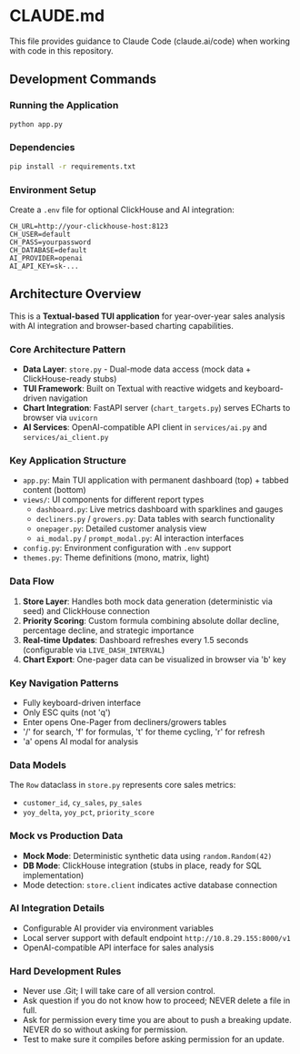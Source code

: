 # CLAUDE.md

This file provides guidance to Claude Code (claude.ai/code) when working with code in this repository.

## Development Commands

### Running the Application
```bash
python app.py
```

### Dependencies
```bash
pip install -r requirements.txt
```

### Environment Setup
Create a `.env` file for optional ClickHouse and AI integration:
```
CH_URL=http://your-clickhouse-host:8123
CH_USER=default
CH_PASS=yourpassword  
CH_DATABASE=default
AI_PROVIDER=openai
AI_API_KEY=sk-...
```

## Architecture Overview

This is a **Textual-based TUI application** for year-over-year sales analysis with AI integration and browser-based charting capabilities.

### Core Architecture Pattern
- **Data Layer**: `store.py` - Dual-mode data access (mock data + ClickHouse-ready stubs)
- **TUI Framework**: Built on Textual with reactive widgets and keyboard-driven navigation
- **Chart Integration**: FastAPI server (`chart_targets.py`) serves ECharts to browser via `uvicorn`
- **AI Services**: OpenAI-compatible API client in `services/ai.py` and `services/ai_client.py`

### Key Application Structure
- `app.py`: Main TUI application with permanent dashboard (top) + tabbed content (bottom)
- `views/`: UI components for different report types
  - `dashboard.py`: Live metrics dashboard with sparklines and gauges
  - `decliners.py` / `growers.py`: Data tables with search functionality
  - `onepager.py`: Detailed customer analysis view
  - `ai_modal.py` / `prompt_modal.py`: AI interaction interfaces
- `config.py`: Environment configuration with `.env` support
- `themes.py`: Theme definitions (mono, matrix, light)

### Data Flow
1. **Store Layer**: Handles both mock data generation (deterministic via seed) and ClickHouse connection
2. **Priority Scoring**: Custom formula combining absolute dollar decline, percentage decline, and strategic importance
3. **Real-time Updates**: Dashboard refreshes every 1.5 seconds (configurable via `LIVE_DASH_INTERVAL`)
4. **Chart Export**: One-pager data can be visualized in browser via 'b' key

### Key Navigation Patterns
- Fully keyboard-driven interface
- Only ESC quits (not 'q')  
- Enter opens One-Pager from decliners/growers tables
- '/' for search, 'f' for formulas, 't' for theme cycling, 'r' for refresh
- 'a' opens AI modal for analysis

### Data Models
The `Row` dataclass in `store.py` represents core sales metrics:
- `customer_id`, `cy_sales`, `py_sales` 
- `yoy_delta`, `yoy_pct`, `priority_score`

### Mock vs Production Data
- **Mock Mode**: Deterministic synthetic data using `random.Random(42)`
- **DB Mode**: ClickHouse integration (stubs in place, ready for SQL implementation)
- Mode detection: `store.client` indicates active database connection

### AI Integration Details  
- Configurable AI provider via environment variables
- Local server support with default endpoint `http://10.8.29.155:8000/v1`
- OpenAI-compatible API interface for sales analysis

### Hard Development Rules
- Never use .Git; I will take care of all version control. 
- Ask question if you do not know how to proceed; NEVER delete a file in full.
- Ask for permission every time you are about to push a breaking update. NEVER do so without asking for permission.
- Test to make sure it compiles before asking permission for an update. 
